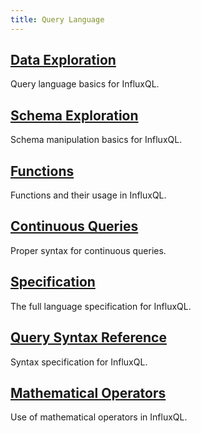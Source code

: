 ```yaml
---
title: Query Language
---
```

## [Data Exploration](/influxdb/v0.11/query_language/data_exploration/)

Query language basics for InfluxQL.

## [Schema Exploration](/influxdb/v0.11/query_language/schema_exploration/)

Schema manipulation basics for InfluxQL.

## [Functions](/influxdb/v0.11/query_language/functions/)

Functions and their usage in InfluxQL.

## [Continuous Queries](/influxdb/v0.11/query_language/continuous_queries/)

Proper syntax for continuous queries.

## [Specification](/influxdb/v0.11/query_language/spec/)

The full language specification for InfluxQL.

## [Query Syntax Reference](/influxdb/v0.11/query_language/query_syntax/)

Syntax specification for InfluxQL.

## [Mathematical Operators](/influxdb/v0.11/query_language/math_operators/)

Use of mathematical operators in InfluxQL.
